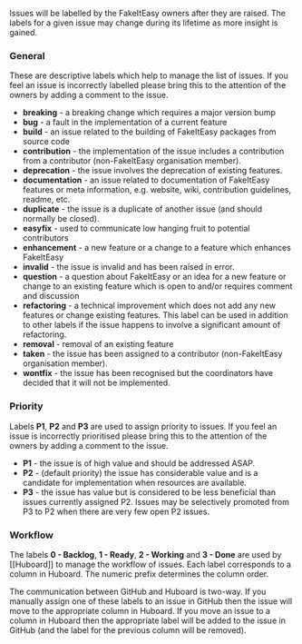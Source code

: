 Issues will be labelled by the FakeItEasy owners after they are raised. The labels for a given issue may change during its lifetime as more insight is gained.

### General

These are descriptive labels which help to manage the list of issues. If you feel an issue is incorrectly labelled please bring this to the attention of the owners by adding a comment to the issue.

* **breaking** - a breaking change which requires a major version bump
* **bug** - a fault in the implementation of a current feature
* **build** - an issue related to the building of FakeItEasy packages from source code
* **contribution** - the implementation of the issue includes a contribution from a contributor (non-FakeItEasy organisation member).
* **deprecation** - the issue involves the deprecation of existing features.
* **documentation** - an issue related to documentation of FakeItEasy features or meta information, e.g. website, wiki, contribution guidelines, readme, etc.
* **duplicate** - the issue is a duplicate of another issue (and should normally be closed).
* **easyfix** - used to communicate low hanging fruit to potential contributors
* **enhancement** - a new feature or a change to a feature which enhances FakeItEasy
* **invalid** - the issue is invalid and has been raised in error.
* **question** - a question about FakeItEasy or an idea for a new feature or change to an existing feature which  is open to and/or requires comment and discussion
* **refactoring** - a technical improvement which does not add any new features or change existing features. This label can be used in addition to other labels if the issue happens to involve a significant amount of refactoring.
* **removal** - removal of an existing feature
* **taken** - the issue has been assigned to a contributor (non-FakeItEasy organisation member).
* **wontfix** - the issue has been recognised but the coordinators have decided that it will not be implemented.

### Priority
Labels **P1**, **P2** and **P3** are used to assign priority to issues. If you feel an issue is incorrectly prioritised please bring this to the attention of the owners by adding a comment to the issue.

* **P1** - the issue is of high value and should be addressed ASAP.
* **P2** - (default priority) the issue has considerable value and is a candidate for implementation when resources are available.
* **P3** - the issue has value but is considered to be less beneficial than issues currently assigned P2. Issues may be selectively promoted from P3 to P2 when there are very few open P2 issues.

### Workflow
The labels **0 - Backlog**, **1 - Ready**, **2 - Working** and **3 - Done** are used by [[Huboard]] to manage the workflow of issues. Each label corresponds to a column in Huboard. The numeric prefix determines the column order.

The communication between GitHub and Huboard is two-way. If you manually assign one of these labels to an issue in GitHub then the issue will move to the appropriate column in Huboard. If you move an issue to a column in Huboard then the appropriate label will be added to the issue in GitHub (and the label for the previous column will be removed).